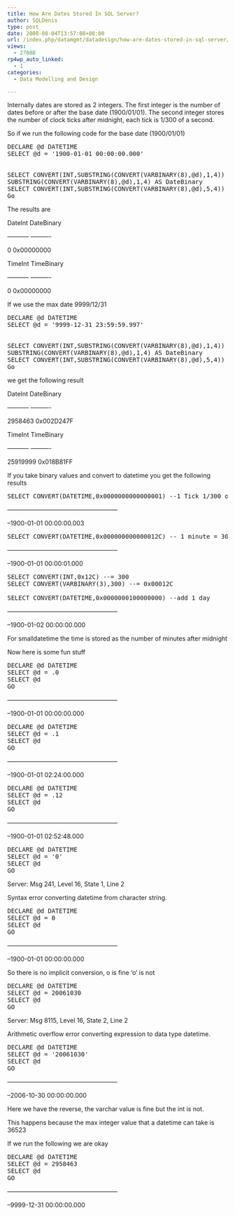 ```yaml
---
title: How Are Dates Stored In SQL Server?
author: SQLDenis
type: post
date: 2008-08-04T13:57:08+00:00
url: /index.php/datamgmt/datadesign/how-are-dates-stored-in-sql-server/
views:
  - 27088
rp4wp_auto_linked:
  - 1
categories:
  - Data Modelling and Design

---
```

Internally dates are stored as 2 integers. The first integer is the number of dates before or after the base date (1900/01/01). The second integer stores the number of clock ticks after midnight, each tick is 1/300 of a second. 

So if we run the following code for the base date (1900/01/01) 

<pre>DECLARE @d DATETIME 
SELECT @d = '1900-01-01 00:00:00.000' 


SELECT CONVERT(INT,SUBSTRING(CONVERT(VARBINARY(8),@d),1,4)) AS DateInt, 
SUBSTRING(CONVERT(VARBINARY(8),@d),1,4) AS DateBinary 
SELECT CONVERT(INT,SUBSTRING(CONVERT(VARBINARY(8),@d),5,4)) AS TimeInt, SUBSTRING(CONVERT(VARBINARY(8),@d),5,4) AS TimeBinary 
Go </pre>

The results are 

DateInt DateBinary
  
&#8212;&#8212;&#8212;&#8211; &#8212;&#8212;&#8212;-
  
0 0x00000000 

TimeInt TimeBinary
  
&#8212;&#8212;&#8212;&#8211; &#8212;&#8212;&#8212;-
  
0 0x00000000 

If we use the max date 9999/12/31 

<pre>DECLARE @d DATETIME 
SELECT @d = '9999-12-31 23:59:59.997' 


SELECT CONVERT(INT,SUBSTRING(CONVERT(VARBINARY(8),@d),1,4)) AS DateInt, 
SUBSTRING(CONVERT(VARBINARY(8),@d),1,4) AS DateBinary 
SELECT CONVERT(INT,SUBSTRING(CONVERT(VARBINARY(8),@d),5,4)) AS TimeInt, SUBSTRING(CONVERT(VARBINARY(8),@d),5,4) AS TimeBinary 
Go </pre>

we get the following result 

DateInt DateBinary
  
&#8212;&#8212;&#8212;&#8211; &#8212;&#8212;&#8212;-
  
2958463 0x002D247F 

TimeInt TimeBinary
  
&#8212;&#8212;&#8212;&#8211; &#8212;&#8212;&#8212;-
  
25919999 0x018B81FF 

If you take binary values and convert to datetime you get the following results 

<pre>SELECT CONVERT(DATETIME,0x0000000000000001) --1 Tick 1/300 of a second </pre>

&#8212;&#8212;&#8212;&#8212;&#8212;&#8212;&#8212;&#8212;&#8212;&#8212;&#8212;&#8212;&#8212;&#8212;&#8212;&#8212;&#8212;&#8212;
  
&#8211;1900-01-01 00:00:00.003 

<pre>SELECT CONVERT(DATETIME,0x000000000000012C) -- 1 minute = 300 ticks </pre>

&#8212;&#8212;&#8212;&#8212;&#8212;&#8212;&#8212;&#8212;&#8212;&#8212;&#8212;&#8212;&#8212;&#8212;&#8212;&#8212;&#8212;&#8212;
  
&#8211;1900-01-01 00:00:01.000 

<pre>SELECT CONVERT(INT,0x12C) --= 300 
SELECT CONVERT(VARBINARY(3),300) --= 0x00012C 

SELECT CONVERT(DATETIME,0x0000000100000000) --add 1 day </pre>

&#8212;&#8212;&#8212;&#8212;&#8212;&#8212;&#8212;&#8212;&#8212;&#8212;&#8212;&#8212;&#8212;&#8212;&#8212;&#8212;&#8212;&#8212;
  
&#8211;1900-01-02 00:00:00.000 

For smalldatetime the time is stored as the number of minutes after midnight 

Now here is some fun stuff 

<pre>DECLARE @d DATETIME 
SELECT @d = .0 
SELECT @d 
GO </pre>

&#8212;&#8212;&#8212;&#8212;&#8212;&#8212;&#8212;&#8212;&#8212;&#8212;&#8212;&#8212;&#8212;&#8212;&#8212;&#8212;&#8212;&#8212;
  
&#8211;1900-01-01 00:00:00.000 

<pre>DECLARE @d DATETIME 
SELECT @d = .1 
SELECT @d 
GO </pre>

&#8212;&#8212;&#8212;&#8212;&#8212;&#8212;&#8212;&#8212;&#8212;&#8212;&#8212;&#8212;&#8212;&#8212;&#8212;&#8212;&#8212;&#8212;
  
&#8211;1900-01-01 02:24:00.000 

<pre>DECLARE @d DATETIME 
SELECT @d = .12 
SELECT @d 
GO </pre>

&#8212;&#8212;&#8212;&#8212;&#8212;&#8212;&#8212;&#8212;&#8212;&#8212;&#8212;&#8212;&#8212;&#8212;&#8212;&#8212;&#8212;&#8212;
  
&#8211;1900-01-01 02:52:48.000 

<pre>DECLARE @d DATETIME 
SELECT @d = '0' 
SELECT @d 
GO </pre>

Server: Msg 241, Level 16, State 1, Line 2
  
Syntax error converting datetime from character string. 

<pre>DECLARE @d DATETIME 
SELECT @d = 0 
SELECT @d 
GO </pre>

&#8212;&#8212;&#8212;&#8212;&#8212;&#8212;&#8212;&#8212;&#8212;&#8212;&#8212;&#8212;&#8212;&#8212;&#8212;&#8212;&#8212;&#8212;
  
&#8211;1900-01-01 00:00:00.000 

So there is no implicit conversion, o is fine &#8216;o&#8217; is not 

<pre>DECLARE @d DATETIME 
SELECT @d = 20061030 
SELECT @d 
GO </pre>

Server: Msg 8115, Level 16, State 2, Line 2
  
Arithmetic overflow error converting expression to data type datetime. 

<pre>DECLARE @d DATETIME 
SELECT @d = '20061030' 
SELECT @d 
GO </pre>

&#8212;&#8212;&#8212;&#8212;&#8212;&#8212;&#8212;&#8212;&#8212;&#8212;&#8212;&#8212;&#8212;&#8212;&#8212;&#8212;&#8212;&#8212;
  
&#8211;2006-10-30 00:00:00.000 

Here we have the reverse, the varchar value is fine but the int is not.
  
This happens because the max integer value that a datetime can take is 36523
  
If we run the following we are okay 

<pre>DECLARE @d DATETIME 
SELECT @d = 2958463 
SELECT @d 
GO </pre>

&#8212;&#8212;&#8212;&#8212;&#8212;&#8212;&#8212;&#8212;&#8212;&#8212;&#8212;&#8212;&#8212;&#8212;&#8212;&#8212;&#8212;&#8212;
  
&#8211;9999-12-31 00:00:00.000